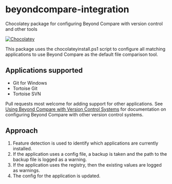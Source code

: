 # beyondcompare-integration
Chocolatey package for configuring Beyond Compare with version control and other tools

[![Chocolatey](https://img.shields.io/chocolatey/v/beyondcompare-integration.svg?maxAge=2592000)](https://chocolatey.org/packages/beyondcompare-integration)

This package uses the chocolateyinstall.ps1 script to configure all matching applications to use Beyond Compare as the default file comparison tool.

## Applications supported

* Git for Windows
* Tortoise Git
* Tortoise SVN

Pull requests most welcome for adding support for other applications. See [Using Beyond Compare with Version Control Systems](http://www.scootersoftware.com/support.php?zz=kb_vcs) for documentation on configuring Beyond Compare with other version control systems.

## Approach

1. Feature detection is used to identify which applications are currently installed.
2. If the application uses a config file, a backup is taken and the path to the backup file is logged as a warning.
3. If the application uses the registry, then the existing values are logged as warnings.
4. The config for the application is updated.
